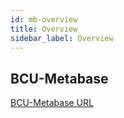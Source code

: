 ```yaml
---
id: mb-overview
title: Overview
sidebar_label: Overview
---
```


## BCU-Metabase

[BCU-Metabase URL](https://bcu-metabase.growmycompany.co.uk)
